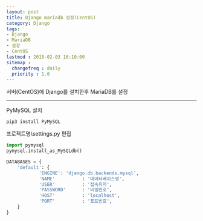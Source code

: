 ```yaml
---
layout: post
title: Django mariadb 설정(CentOS)
category: Django
tags:
- Django
- MariaDB
- 설정
- CentOS
lastmod : 2018-02-03 16:10:00
sitemap :
  changefreq : daily
  priority : 1.0
---
```

서버(CentOS)에 Django를 설치한후 MariaDB를 설정
<!--미리보기-->
***

PyMySQL 설치

```
pip3 install PyMySQL
```

프로젝트명\settings.py 편집

``` python
import pymysql
pymysql.install_as_MySQLdb()

DATABASES = {
    'default': {
            'ENGINE': 'django.db.backends.mysql',
            'NAME'          : '데이터베이스명',
            'USER'          : '접속유저',
            'PASSWORD'      : '비밀번호',
            'HOST'          : 'localhost',
            'PORT'          : '포트번호',
    }
}
```



